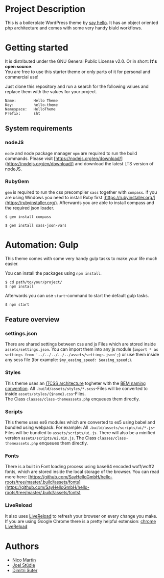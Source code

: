 # Project Description
This is a boilerplate WordPress theme by [say hello](https://sayhello.ch). It has an object oriented php architecture and comes with some very handy biuld workflows.

# Getting started
It is distributed under the GNU General Public License v2.0. Or in short: **It's open source**.  
You are free to use this starter theme or only parts of it for personal and commercial use!

Just clone this repository and run a search for the following values and replace them with the values for your project.
```
Name:        Hello Theme
Key:         hello-theme
Namespace:   HelloTheme
Prefix:      sht
```

## System requirements

### nodeJS
`node` and node package manager `npm` are required to run the build commands.
Please visit [https://nodejs.org/en/download/](https://nodejs.org/en/download/) and download the latest LTS version of nodeJS.

### RubyGem
`gem` is required to run the css precompiler `sass` together with `compass`. If you are using Windows you need to install Ruby first [https://rubyinstaller.org/](https://rubyinstaller.org/).
Afterwards you are able to install compass and the required json loader.
```
$ gem install compass
```
```
$ gem install sass-json-vars
```

# Automation: Gulp
This theme comes with some very handy gulp tasks to make your life much easier.

You can install the packages using `npm install`.
```
$ cd path/to/your/project/
$ npm install
```
Afterwards you can use `start`-command to start the default gulp tasks.
```
$ npm start
```
## Feature overview

### settings.json
There are shared settings between css and js Files which are stored inside `assets/settings.json`. You can import them into any js module (`import * as settings from '../../../../../assets/settings.json';`) or use them inside any scss file (for example: `$my_easing_speed: $easing_speed;`).

### Styles
This theme uses an [ITCSS architecture](https://www.creativebloq.com/web-design/manage-large-css-projects-itcss-101517528) togheter with the [BEM naming convention](http://getbem.com/). All `.build/assets/styles/*.scss`-Files will be converted to inside `assets/styles/{$name}.css`-Files.  
The Class `classes/class-themeassets.php` enqueues them directly.

### Scripts
This theme uses es6 modules which are converted to es5 using babel and bundled using webpack. For example: All `.build/assets/scripts/ui/*.js`-Files will be bundled to `assets/scripts/ui.js`. There will also be a minified version `assets/scripts/ui.min.js`. 
The Class `classes/class-themeassets.php` enqueues them directly.

### Fonts
There is a built in Font loading process using base64 encoded woff/woff2 fonts, which are stored inside the local storage of the browser. You can read more here: [https://github.com/SayHelloGmbH/hello-roots/tree/master/.build/assets/fonts](https://github.com/SayHelloGmbH/hello-roots/tree/master/.build/assets/fonts)

### LiveReload
It also uses [LiveReload](http://livereload.com/) to refresh your browser on every change you make.  
If you are using Google Chrome there is a pretty helpful extension: [chrome LiveReload](https://chrome.google.com/webstore/detail/livereload/jnihajbhpnppcggbcgedagnkighmdlei)

# Authors
- [Nico Martin](https://github.com/nico-martin)
- [Joel Stüdle](https://github.com/joel-st)
- [Dimitri Suter](https://github.com/gnochi/)
